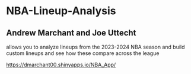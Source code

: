 # NBA-Lineup-Analysis

## Andrew Marchant and Joe Uttecht

allows you to analyze lineups from the 2023-2024 NBA season and build custom lineups and see how these compare across the league

https://dmarchant00.shinyapps.io/NBA_App/
